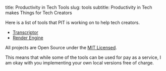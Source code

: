 title: Productivity in Tech Tools
slug: tools
subtitle: Productivity in Tech makes Things for Tech Creators


Here is a list of tools that PIT is working on to help tech creators.

- [Transcriptor](https://pypi.org/project/transcriptor)
- [Render Engine](https://render=engine.site)


All projects are Open Source under the [MIT Licensed](https://choosealicense.com/licenses/mit/).

This means that while some of the tools can be used for pay as a service, I am okay with you implementing your own local versions free of charge.
